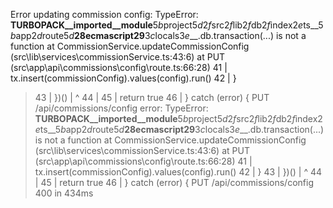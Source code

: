 Error updating commission config: TypeError: __TURBOPACK__imported__module__$5b$project$5d2f$src$2f$lib$2f$db$2f$index$2e$ts__$5b$app$2d$route$5d$__$28$ecmascript$29$__$3c$locals$3e$__.db.transaction(...) is not a function
at CommissionService.updateCommissionConfig (src\lib\services\commissionService.ts:43:6)
at PUT (src\app\api\commissions\config\route.ts:66:28)
41 |           tx.insert(commissionConfig).values(config).run()
42 |         }
> 43 |       })()
|      ^
44 |
45 |       return true
46 |     } catch (error) {
PUT /api/commissions/config error: TypeError: __TURBOPACK__imported__module__$5b$project$5d2f$src$2f$lib$2f$db$2f$index$2e$ts__$5b$app$2d$route$5d$__$28$ecmascript$29$__$3c$locals$3e$__.db.transaction(...) is not a function
at CommissionService.updateCommissionConfig (src\lib\services\commissionService.ts:43:6)
at PUT (src\app\api\commissions\config\route.ts:66:28)
41 |           tx.insert(commissionConfig).values(config).run()
42 |         }
> 43 |       })()
|      ^
44 |
45 |       return true
46 |     } catch (error) {
PUT /api/commissions/config 400 in 434ms
